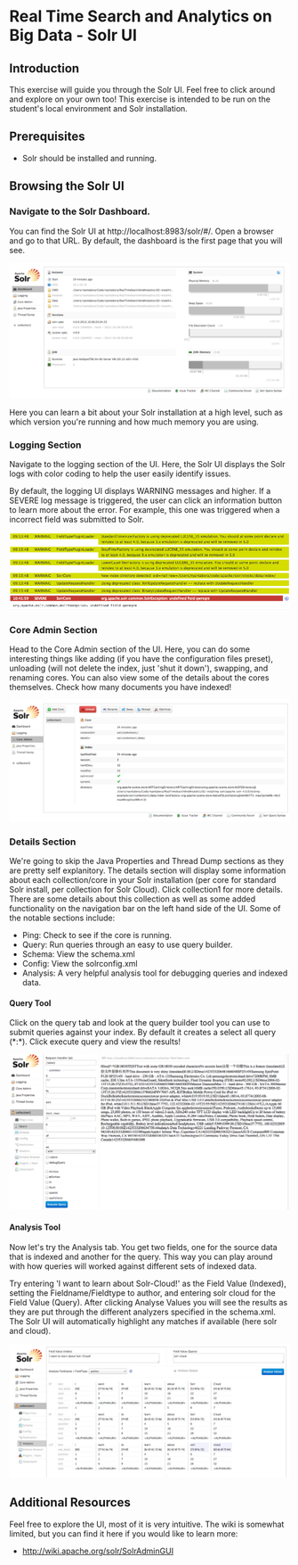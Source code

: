 Real Time Search and Analytics on Big Data - Solr UI
=============

Introduction
-------
This exercise will guide you through the Solr UI. Feel free to click around and explore on your own too! This exercise is intended to be run on the student's local environment and Solr installation.

Prerequisites
-------
* Solr should be installed and running.

Browsing the Solr UI
-------

### Navigate to the Solr Dashboard.

You can find the Solr UI at http://localhost:8983/solr/#/. Open a browser and go to that URL. By default, the dashboard is the first page that you will see.

![Solr UI Dashboard](../images/solr-ui-dashboard.png)

Here you can learn a bit about your Solr installation at a high level, such as which version you're running and how much memory you are using.

### Logging Section

Navigate to the logging section of the UI. Here, the Solr UI displays the Solr logs with color coding to help the user easily identify issues.

By default, the logging UI displays WARNING messages and higher. If a SEVERE log message is triggered, the user can click an information button to learn more about the error. For example, this one was triggered when a incorrect field was submitted to Solr.

![Solr UI Logging](../images/solr-ui-logging.png)

### Core Admin Section

Head to the Core Admin section of the UI. Here, you can do some interesting things like adding (if you have the configuration files preset), unloading (will not delete the index, just 'shut it down'), swapping, and renaming cores. You can also view some of the details about the cores themselves. Check how many documents you have indexed!

![Solr UI Core Admin](../images/solr-ui-core-admin.png)

### Details Section

We're going to skip the Java Properties and Thread Dump sections as they are pretty self explanitory. The details section will display some information about each collection/core in your Solr installation (per core for standard Solr install, per collection for Solr Cloud). Click collection1 for more details. There are some details about this collection as well as some added functionality on the navigation bar on the left hand side of the UI. Some of the notable sections include:

* Ping: Check to see if the core is running.
* Query: Run queries through an easy to use query builder.
* Schema: View the schema.xml
* Config: View the solrconfig.xml
* Analysis: A very helpful analysis tool for debugging queries and indexed data.

#### Query Tool

Click on the query tab and look at the query builder tool you can use to submit queries against your index. By default it creates a select all query (\*:\*). Click execute query and view the results!

![Solr UI Query Tool](../images/solr-ui-query.png)

#### Analysis Tool

Now let's try the Analysis tab. You get two fields, one for the source data that is indexed and another for the query. This way you can play around with how queries will worked against different sets of indexed data.

Try entering 'I want to learn about Solr-Cloud!' as the Field Value (Indexed), setting the Fieldname/Fieldtype to author, and entering solr cloud for the Field Value (Query). After clicking Analyse Values you will see the results as they are put through the different analyzers specified in the schema.xml. The Solr UI will automatically highlight any matches if available (here solr and cloud).

![Solr UI Analysis Tool](../images/solr-ui-analysis.png)

Additional Resources
-------

Feel free to explore the UI, most of it is very intuitive. The wiki is somewhat limited, but you can find it here if you would like to learn more:

* http://wiki.apache.org/solr/SolrAdminGUI